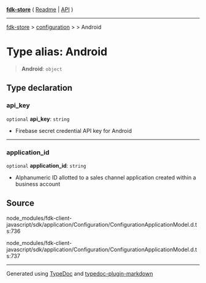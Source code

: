 [**fdk-store**](../../../README.md) ( [Readme](../../../README.md) \| [API](../../../API.md) )

---

[fdk-store](../../../API.md) > [configuration](../../README.md) > [<internal>](../README.md) > Android

# Type alias: Android

> **Android**: `object`

## Type declaration

### api_key

`optional` **api_key**: `string`

- Firebase secret credential API key for Android

---

### application_id

`optional` **application_id**: `string`

- Alphanumeric ID allotted to a sales
  channel application created within a business account

## Source

node_modules/fdk-client-javascript/sdk/application/Configuration/ConfigurationApplicationModel.d.ts:736

node_modules/fdk-client-javascript/sdk/application/Configuration/ConfigurationApplicationModel.d.ts:737

---

Generated using [TypeDoc](https://typedoc.org/) and [typedoc-plugin-markdown](https://www.npmjs.com/package/typedoc-plugin-markdown)
